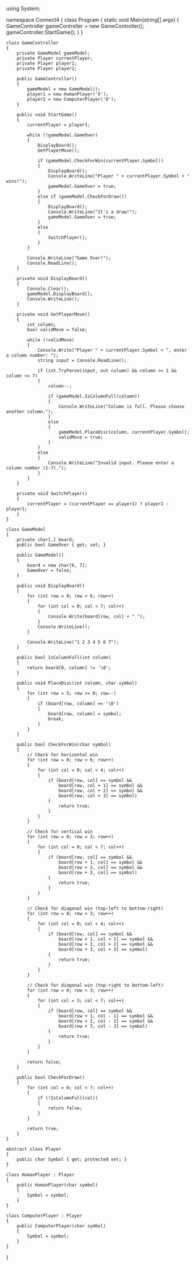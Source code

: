 using System;

namespace Connect4
{
    class Program
    {
        static void Main(string[] args)
        {
            GameController gameController = new GameController();
            gameController.StartGame();
        }
    }

    class GameController
    {
        private GameModel gameModel;
        private Player currentPlayer;
        private Player player1;
        private Player player2;

        public GameController()
        {
            gameModel = new GameModel();
            player1 = new HumanPlayer('X');
            player2 = new ComputerPlayer('O');
        }

        public void StartGame()
        {
            currentPlayer = player1;

            while (!gameModel.GameOver)
            {
                DisplayBoard();
                GetPlayerMove();

                if (gameModel.CheckForWin(currentPlayer.Symbol))
                {
                    DisplayBoard();
                    Console.WriteLine("Player " + currentPlayer.Symbol + " wins!");
                    gameModel.GameOver = true;
                }
                else if (gameModel.CheckForDraw())
                {
                    DisplayBoard();
                    Console.WriteLine("It's a draw!");
                    gameModel.GameOver = true;
                }
                else
                {
                    SwitchPlayer();
                }
            }

            Console.WriteLine("Game Over!");
            Console.ReadLine();
        }

        private void DisplayBoard()
        {
            Console.Clear();
            gameModel.DisplayBoard();
            Console.WriteLine();
        }

        private void GetPlayerMove()
        {
            int column;
            bool validMove = false;

            while (!validMove)
            {
                Console.Write("Player " + currentPlayer.Symbol + ", enter a column number: ");
                string input = Console.ReadLine();

                if (int.TryParse(input, out column) && column >= 1 && column <= 7)
                {
                    column--;

                    if (gameModel.IsColumnFull(column))
                    {
                        Console.WriteLine("Column is full. Please choose another column.");
                    }
                    else
                    {
                        gameModel.PlaceDisc(column, currentPlayer.Symbol);
                        validMove = true;
                    }
                }
                else
                {
                    Console.WriteLine("Invalid input. Please enter a column number (1-7).");
                }
            }
        }

        private void SwitchPlayer()
        {
            currentPlayer = (currentPlayer == player1) ? player2 : player1;
        }
    }

    class GameModel
    {
        private char[,] board;
        public bool GameOver { get; set; }

        public GameModel()
        {
            board = new char[6, 7];
            GameOver = false;
        }

        public void DisplayBoard()
        {
            for (int row = 0; row < 6; row++)
            {
                for (int col = 0; col < 7; col++)
                {
                    Console.Write(board[row, col] + " ");
                }
                Console.WriteLine();
            }

            Console.WriteLine("1 2 3 4 5 6 7");
        }

        public bool IsColumnFull(int column)
        {
            return board[0, column] != '\0';
        }

        public void PlaceDisc(int column, char symbol)
        {
            for (int row = 5; row >= 0; row--)
            {
                if (board[row, column] == '\0')
                {
                    board[row, column] = symbol;
                    break;
                }
            }
        }

        public bool CheckForWin(char symbol)
        {
            // Check for horizontal win
            for (int row = 0; row < 6; row++)
            {
                for (int col = 0; col < 4; col++)
                {
                    if (board[row, col] == symbol &&
                        board[row, col + 1] == symbol &&
                        board[row, col + 2] == symbol &&
                        board[row, col + 3] == symbol)
                    {
                        return true;
                    }
                }
            }

            // Check for vertical win
            for (int row = 0; row < 3; row++)
            {
                for (int col = 0; col < 7; col++)
                {
                    if (board[row, col] == symbol &&
                        board[row + 1, col] == symbol &&
                        board[row + 2, col] == symbol &&
                        board[row + 3, col] == symbol)
                    {
                        return true;
                    }
                }
            }

            // Check for diagonal win (top-left to bottom-right)
            for (int row = 0; row < 3; row++)
            {
                for (int col = 0; col < 4; col++)
                {
                    if (board[row, col] == symbol &&
                        board[row + 1, col + 1] == symbol &&
                        board[row + 2, col + 2] == symbol &&
                        board[row + 3, col + 3] == symbol)
                    {
                        return true;
                    }
                }
            }

            // Check for diagonal win (top-right to bottom-left)
            for (int row = 0; row < 3; row++)
            {
                for (int col = 3; col < 7; col++)
                {
                    if (board[row, col] == symbol &&
                        board[row + 1, col - 1] == symbol &&
                        board[row + 2, col - 2] == symbol &&
                        board[row + 3, col - 3] == symbol)
                    {
                        return true;
                    }
                }
            }

            return false;
        }

        public bool CheckForDraw()
        {
            for (int col = 0; col < 7; col++)
            {
                if (!IsColumnFull(col))
                {
                    return false;
                }
            }

            return true;
        }
    }

    abstract class Player
    {
        public char Symbol { get; protected set; }
    }

    class HumanPlayer : Player
    {
        public HumanPlayer(char symbol)
        {
            Symbol = symbol;
        }
    }

    class ComputerPlayer : Player
    {
        public ComputerPlayer(char symbol)
        {
            Symbol = symbol;
        }
    }
}
